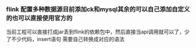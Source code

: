 ### flink 配置多种数据源目前添加ck和mysql其余的可以自己添加自定义的也可以直接使用官方的
 当前工程可以直接打成jar丢到flink的依赖包中，然后直接当api调用就可以了，少了不少代码，insert语句
 需要自己转换成对应的语法